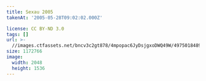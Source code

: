 ```yaml
---
title: Sexau 2005
takenAt: '2005-05-28T09:02:02.000Z'

license: CC BY-ND 3.0
tags: []
url: >-
  //images.ctfassets.net/bncv3c2gt878/4mpopac6JyDsjgxoDWQ49W/4975018489e188f388fff446e3cd66b6/sexau-2005_4559696765_o
size: 1172766
image:
  width: 2048
  height: 1536
---
```

